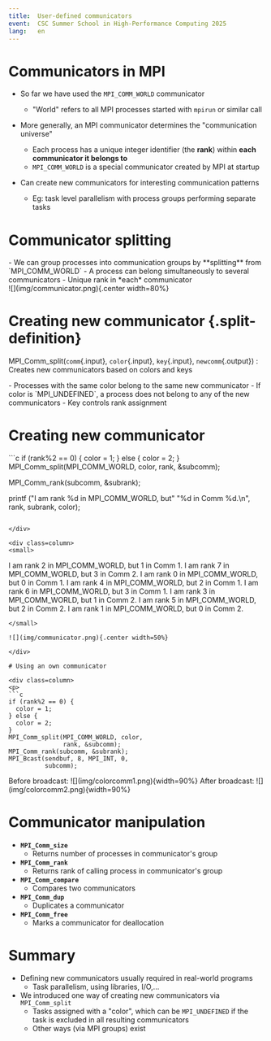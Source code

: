 ```yaml
---
title:  User-defined communicators
event:  CSC Summer School in High-Performance Computing 2025
lang:   en
---
```


# Communicators in MPI

- So far we have used the `MPI_COMM_WORLD` communicator
    - "World" refers to all MPI processes started with `mpirun` or similar call

- More generally, an MPI communicator determines the "communication universe"
    - Each process has a unique integer identifier (the **rank**) within **each communicator it belongs to**
    - `MPI_COMM_WORLD` is a special communicator created by MPI at startup

- Can create new communicators for interesting communication patterns
    - Eg: task level parallelism with process groups performing separate tasks

# Communicator splitting

<div class="column">
- We can group processes into communication groups by **splitting** from `MPI_COMM_WORLD`
- A process can belong simultaneously to several communicators
    - Unique rank in *each* communicator
</div>
<div class="column">
![](img/communicator.png){.center width=80%}
</div>


# Creating new communicator {.split-definition}

MPI_Comm_split(`comm`{.input}, `color`{.input}, `key`{.input}, `newcomm`{.output})
: Creates new communicators based on colors and keys

<p>
- Processes with the same color belong to the same new communicator
  - If color is `MPI_UNDEFINED`, a process does not belong to any of the new communicators
- Key controls rank assignment

# Creating new communicator

<div class=column>
```c
if (rank%2 == 0) {
    color = 1;
} else {
    color = 2;
}
MPI_Comm_split(MPI_COMM_WORLD, color,
    rank, &subcomm);

MPI_Comm_rank(subcomm, &subrank);

printf ("I am rank %d in MPI_COMM_WORLD, but"
    "%d in Comm %d.\n", rank, subrank,
    color);
```

</div>

<div class=column>
<small>
```
I am rank 2 in MPI_COMM_WORLD, but 1 in Comm 1.
I am rank 7 in MPI_COMM_WORLD, but 3 in Comm 2.
I am rank 0 in MPI_COMM_WORLD, but 0 in Comm 1.
I am rank 4 in MPI_COMM_WORLD, but 2 in Comm 1.
I am rank 6 in MPI_COMM_WORLD, but 3 in Comm 1.
I am rank 3 in MPI_COMM_WORLD, but 1 in Comm 2.
I am rank 5 in MPI_COMM_WORLD, but 2 in Comm 2.
I am rank 1 in MPI_COMM_WORLD, but 0 in Comm 2.
```
</small>

![](img/communicator.png){.center width=50%}

</div>

# Using an own communicator

<div class=column>
<p>
```c
if (rank%2 == 0) {
  color = 1;
} else {
  color = 2;
}
MPI_Comm_split(MPI_COMM_WORLD, color,
               rank, &subcomm);
MPI_Comm_rank(subcomm, &subrank);
MPI_Bcast(sendbuf, 8, MPI_INT, 0,
          subcomm);
```
</div>
<div class=column>
Before broadcast:
![](img/colorcomm1.png){width=90%}
After broadcast:
![](img/colorcomm2.png){width=90%}
</div>

# Communicator manipulation

- **`MPI_Comm_size`**
    - Returns number of processes in communicator's group
- **`MPI_Comm_rank`**
    - Returns rank of calling process in communicator's group
- **`MPI_Comm_compare`**
    - Compares two communicators
- **`MPI_Comm_dup`**
    - Duplicates a communicator
- **`MPI_Comm_free`**
    - Marks a communicator for deallocation

# Summary

- Defining new communicators usually required in real-world programs
    - Task parallelism, using libraries, I/O,...
- We introduced one way of creating new communicators via
  `MPI_Comm_split`
    - Tasks assigned with a "color", which can be `MPI_UNDEFINED` if
      the task is excluded in all resulting communicators
    - Other ways (via MPI groups) exist
